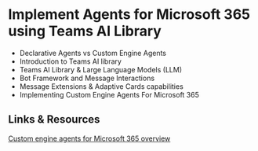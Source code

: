 # Implement Agents for Microsoft 365 using Teams AI Library

- Declarative Agents vs Custom Engine Agents
- Introduction to Teams AI library
- Teams AI Library & Large Language Models (LLM)
- Bot Framework and Message Interactions
- Message Extensions & Adaptive Cards capabilities
- Implementing Custom Engine Agents For Microsoft 365

## Links & Resources

[Custom engine agents for Microsoft 365 overview](https://learn.microsoft.com/en-us/microsoft-365-copilot/extensibility/overview-custom-engine-agent)